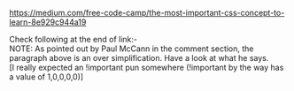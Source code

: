 https://medium.com/free-code-camp/the-most-important-css-concept-to-learn-8e929c944a19   

Check following at the end of link:-   
NOTE: As pointed out by Paul McCann in the comment section, the paragraph above is an over simplification. Have a look at what he says.   
[I really expected an !important pun somewhere (!important by the way has a value of 1,0,0,0,0)]   